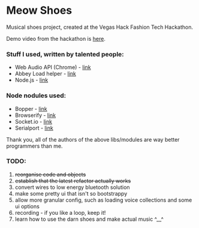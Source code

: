 # Meow Shoes

Musical shoes project, created at the Vegas Hack Fashion Tech Hackathon. 

Demo video from the hackathon is [here](http://www.youtube.com/watch?v=1g3M6PILqqQ "Meow Shoes Demo on Youtube").

### Stuff I used, written by talented people:
+ Web Audio API (Chrome) - [link](http://chimera.labs.oreilly.com/books/1234000001552/ch01.html "O'Reilly Guide to Audio API")
+ Abbey Load helper - [link](http://stuartmemo.com/abbey-load/ "Abbey Load website")
+ Node.js - [link](http://nodejs.org "Node JS website")

### Node nodules used:
+ Bopper - [link](https://npmjs.org/package/bopper)
+ Browserify - [link](https://npmjs.org/package/browserify)
+ Socket.io - [link](https://npmjs.org/package/socket.io)
+ Serialport - [link](https://npmjs.org/package/serialport)

Thank you, all of the authors of the above libs/modules are way better programmers than me.

### TODO:
1.  ~~reorganise code and objects~~
2.  ~~establish that the latest refactor actually works~~
3.  convert wires to low energy bluetooth solution
4.  make some pretty ui that isn't so bootstrappy
5.  allow more granular config, such as loading voice collections and some ui options
6.  recording - if you like a loop, keep it!
7.  learn how to use the darn shoes and make actual music ^__^